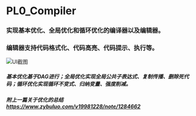 # PL0_Compiler
### 实现基本优化、全局优化和循环优化的编译器以及编辑器。
### 编辑器支持代码格式化、代码高亮、代码提示、执行等。
![UI截图](http://thyrsi.com/t6/378/1538377050x-1404755516.png)

##### 基本优化基于DAG进行；全局优化实现全局公共子表达式、复制传播、删除死代码；循环优化实现循环不变式、归纳变量、强度削减。
##### 附上一篇关于优化的总结 https://www.zybuluo.com/v19981228/note/1284662

